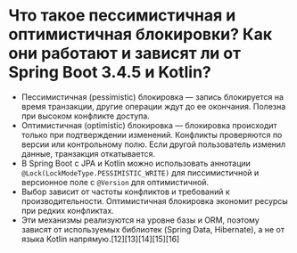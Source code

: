 # Что такое пессимистичная и оптимистичная блокировки? Как они работают и зависят ли от Spring Boot 3.4.5 и Kotlin?

- Пессимистичная (pessimistic) блокировка — запись блокируется на время транзакции, другие операции ждут до ее окончания. Полезна при высоком конфликте доступа.
- Оптимистичная (optimistic) блокировка — блокировка происходит только при подтверждении изменений. Конфликты проверяются по версии или контрольному полю. Если другой пользователь изменил данные, транзакция откатывается.
- В Spring Boot с JPA и Kotlin можно использовать аннотации `@Lock(LockModeType.PESSIMISTIC_WRITE)` для писсимистичной и версионное поле с `@Version` для оптимистичной.
- Выбор зависит от частоты конфликтов и требований к производительности. Оптимистичная блокировка экономит ресурсы при редких конфликтах.
- Эти механизмы реализуются на уровне базы и ORM, поэтому зависят от используемых библиотек (Spring Data, Hibernate), а не от языка Kotlin напрямую.[12][13][14][15][16]
